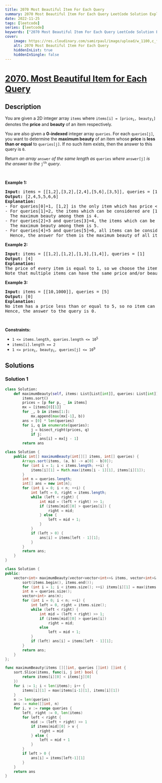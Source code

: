 ```yaml
---
title: 2070 Most Beautiful Item For Each Query
summary: 2070 Most Beautiful Item For Each Query LeetCode Solution Explained
date: 2022-11-25
tags: [leetcode]
series: [leetcode]
keywords: ["2070 Most Beautiful Item For Each Query LeetCode Solution Explained in all languages", "2070 Most Beautiful Item For Each Query", "LeetCode", "leetcode solution in Python3 C++ Java Go PHP Ruby Swift TypeScript Rust C# JavaScript C", "GeeksforGeeks", "InterviewBit", "Coding Ninjas", "HackerRank", "HackerEarth", "CodeChef", "TopCoder", "AlgoExpert", "freeCodeCamp", "Codeforces", "GitHub", "AtCoder", "Samir Paul"]
cover:
    image: https://res.cloudinary.com/samirpaul/image/upload/w_1100,c_fit,co_rgb:FFFFFF,l_text:Arial_75_bold:2070 Most Beautiful Item For Each Query - Solution Explained/problem-solving.webp
    alt: 2070 Most Beautiful Item For Each Query
    hiddenInList: true
    hiddenInSingle: false
---
```



# [2070. Most Beautiful Item for Each Query](https://leetcode.com/problems/most-beautiful-item-for-each-query)


## Description

<p>You are given a 2D integer array <code>items</code> where <code>items[i] = [price<sub>i</sub>, beauty<sub>i</sub>]</code> denotes the <strong>price</strong> and <strong>beauty</strong> of an item respectively.</p>

<p>You are also given a <strong>0-indexed</strong> integer array <code>queries</code>. For each <code>queries[j]</code>, you want to determine the <strong>maximum beauty</strong> of an item whose <strong>price</strong> is <strong>less than or equal</strong> to <code>queries[j]</code>. If no such item exists, then the answer to this query is <code>0</code>.</p>

<p>Return <em>an array </em><code>answer</code><em> of the same length as </em><code>queries</code><em> where </em><code>answer[j]</code><em> is the answer to the </em><code>j<sup>th</sup></code><em> query</em>.</p>

<p>&nbsp;</p>
<p><strong class="example">Example 1:</strong></p>

<pre>
<strong>Input:</strong> items = [[1,2],[3,2],[2,4],[5,6],[3,5]], queries = [1,2,3,4,5,6]
<strong>Output:</strong> [2,4,5,5,6,6]
<strong>Explanation:</strong>
- For queries[0]=1, [1,2] is the only item which has price &lt;= 1. Hence, the answer for this query is 2.
- For queries[1]=2, the items which can be considered are [1,2] and [2,4]. 
  The maximum beauty among them is 4.
- For queries[2]=3 and queries[3]=4, the items which can be considered are [1,2], [3,2], [2,4], and [3,5].
  The maximum beauty among them is 5.
- For queries[4]=5 and queries[5]=6, all items can be considered.
  Hence, the answer for them is the maximum beauty of all items, i.e., 6.
</pre>

<p><strong class="example">Example 2:</strong></p>

<pre>
<strong>Input:</strong> items = [[1,2],[1,2],[1,3],[1,4]], queries = [1]
<strong>Output:</strong> [4]
<strong>Explanation:</strong> 
The price of every item is equal to 1, so we choose the item with the maximum beauty 4. 
Note that multiple items can have the same price and/or beauty.  
</pre>

<p><strong class="example">Example 3:</strong></p>

<pre>
<strong>Input:</strong> items = [[10,1000]], queries = [5]
<strong>Output:</strong> [0]
<strong>Explanation:</strong>
No item has a price less than or equal to 5, so no item can be chosen.
Hence, the answer to the query is 0.
</pre>

<p>&nbsp;</p>
<p><strong>Constraints:</strong></p>

<ul>
	<li><code>1 &lt;= items.length, queries.length &lt;= 10<sup>5</sup></code></li>
	<li><code>items[i].length == 2</code></li>
	<li><code>1 &lt;= price<sub>i</sub>, beauty<sub>i</sub>, queries[j] &lt;= 10<sup>9</sup></code></li>
</ul>

## Solutions

### Solution 1

<!-- tabs:start -->

```python
class Solution:
    def maximumBeauty(self, items: List[List[int]], queries: List[int]) -> List[int]:
        items.sort()
        prices = [p for p, _ in items]
        mx = [items[0][1]]
        for _, b in items[1:]:
            mx.append(max(mx[-1], b))
        ans = [0] * len(queries)
        for i, q in enumerate(queries):
            j = bisect_right(prices, q)
            if j:
                ans[i] = mx[j - 1]
        return ans
```

```java
class Solution {
    public int[] maximumBeauty(int[][] items, int[] queries) {
        Arrays.sort(items, (a, b) -> a[0] - b[0]);
        for (int i = 1; i < items.length; ++i) {
            items[i][1] = Math.max(items[i - 1][1], items[i][1]);
        }
        int n = queries.length;
        int[] ans = new int[n];
        for (int i = 0; i < n; ++i) {
            int left = 0, right = items.length;
            while (left < right) {
                int mid = (left + right) >> 1;
                if (items[mid][0] > queries[i]) {
                    right = mid;
                } else {
                    left = mid + 1;
                }
            }
            if (left > 0) {
                ans[i] = items[left - 1][1];
            }
        }
        return ans;
    }
}
```

```cpp
class Solution {
public:
    vector<int> maximumBeauty(vector<vector<int>>& items, vector<int>& queries) {
        sort(items.begin(), items.end());
        for (int i = 1; i < items.size(); ++i) items[i][1] = max(items[i - 1][1], items[i][1]);
        int n = queries.size();
        vector<int> ans(n);
        for (int i = 0; i < n; ++i) {
            int left = 0, right = items.size();
            while (left < right) {
                int mid = (left + right) >> 1;
                if (items[mid][0] > queries[i])
                    right = mid;
                else
                    left = mid + 1;
            }
            if (left) ans[i] = items[left - 1][1];
        }
        return ans;
    }
};
```

```go
func maximumBeauty(items [][]int, queries []int) []int {
	sort.Slice(items, func(i, j int) bool {
		return items[i][0] < items[j][0]
	})
	for i := 1; i < len(items); i++ {
		items[i][1] = max(items[i-1][1], items[i][1])
	}
	n := len(queries)
	ans := make([]int, n)
	for i, v := range queries {
		left, right := 0, len(items)
		for left < right {
			mid := (left + right) >> 1
			if items[mid][0] > v {
				right = mid
			} else {
				left = mid + 1
			}
		}
		if left > 0 {
			ans[i] = items[left-1][1]
		}
	}
	return ans
}
```

<!-- tabs:end -->

<!-- end -->
